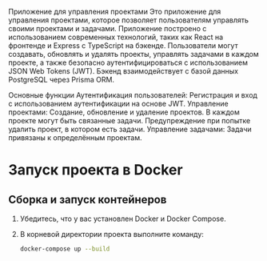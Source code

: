 Приложение для управления проектами
Это приложение для управления проектами, которое позволяет пользователям управлять своими проектами и задачами. Приложение построено с использованием современных технологий, таких как React на фронтенде и Express с TypeScript на бэкенде. Пользователи могут создавать, обновлять и удалять проекты, управлять задачами в каждом проекте, а также безопасно аутентифицироваться с использованием JSON Web Tokens (JWT). Бэкенд взаимодействует с базой данных PostgreSQL через Prisma ORM.

Основные функции
Аутентификация пользователей: Регистрация и вход с использованием аутентификации на основе JWT.
Управление проектами:
Создание, обновление и удаление проектов.
В каждом проекте могут быть связанные задачи.
Предупреждение при попытке удалить проект, в котором есть задачи.
Управление задачами:
Задачи привязаны к определённым проектам.

# Запуск проекта в Docker

## Сборка и запуск контейнеров

1. Убедитесь, что у вас установлен Docker и Docker Compose.
2. В корневой директории проекта выполните команду:

   ```bash
   docker-compose up --build
